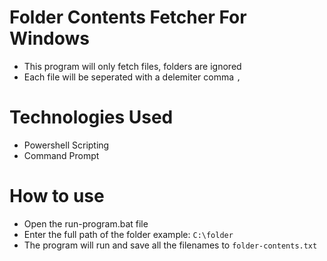 # Folder Contents Fetcher For Windows
- This program will only fetch files, folders are ignored
- Each file will be seperated with a delemiter comma `,`

# Technologies Used
- Powershell Scripting
- Command Prompt

# How to use
- Open the run-program.bat file
- Enter the full path of the folder example: `C:\folder`
- The program will run and save all the filenames to `folder-contents.txt`